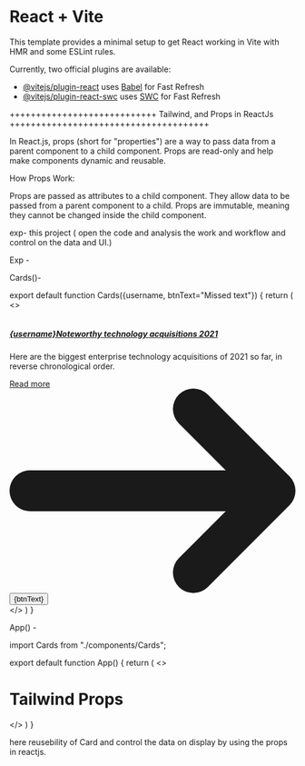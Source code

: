 # React + Vite

This template provides a minimal setup to get React working in Vite with HMR and some ESLint rules.

Currently, two official plugins are available:

- [@vitejs/plugin-react](https://github.com/vitejs/vite-plugin-react/blob/main/packages/plugin-react/README.md) uses [Babel](https://babeljs.io/) for Fast Refresh
- [@vitejs/plugin-react-swc](https://github.com/vitejs/vite-plugin-react-swc) uses [SWC](https://swc.rs/) for Fast Refresh


++++++++++++++++++++++++++++ Tailwind, and Props in ReactJs ++++++++++++++++++++++++++++++++++++++

In React.js, props (short for "properties") are a way to pass data from a parent component to a child component. Props are read-only and help make components dynamic and reusable.

How Props Work:

Props are passed as attributes to a child component.
They allow data to be passed from a parent component to a child.
Props are immutable, meaning they cannot be changed inside the child component.

exp- this project ( open the code and analysis the work and workflow and control on the data and UI.)

Exp -

Cards()-

export default function Cards({username, btnText="Missed text"}) {
    return (
        <>
            <div class="p-10 position-center max-w-sm bg-white border border-gray-200 rounded-lg shadow-sm dark:bg-gray-800 dark:border-gray-700">
                <a href="#">
                    <img class="rounded-t-lg" src="/docs/images/blog/image-1.jpg" alt="" />
                </a>
                <div class="p-5">
                    <a href="#">
                        <h5 class="mb-2 text-2xl font-bold tracking-tight text-gray-900 dark:text-white">{username}Noteworthy technology acquisitions 2021</h5>
                    </a>
                    <p class="mb-3 font-normal text-gray-700 dark:text-gray-400">Here are the biggest enterprise technology acquisitions of 2021 so far, in reverse chronological order.</p>
                    <a href="#" class="inline-flex items-center px-3 py-2 text-sm font-medium text-center text-white bg-blue-700 rounded-lg hover:bg-blue-800 focus:ring-4 focus:outline-none focus:ring-blue-300 dark:bg-blue-600 dark:hover:bg-blue-700 dark:focus:ring-blue-800">
                        Read more
                        <svg class="rtl:rotate-180 w-3.5 h-3.5 ms-2" aria-hidden="true" xmlns="http://www.w3.org/2000/svg" fill="none" viewBox="0 0 14 10">
                            <path stroke="currentColor" stroke-linecap="round" stroke-linejoin="round" stroke-width="2" d="M1 5h12m0 0L9 1m4 4L9 9" />
                        </svg>
                    </a>
                    <button class="bg-gray-200 hover:bg-gray-300 text-gray-800 font-semibold py-2 px-4 border border-gray-400 rounded">{btnText}</button>
                </div>
            </div>
        </>
    )
}


App() -


import Cards from "./components/Cards";

export default function App() {
  return (
    <>
    <h1 class="text-3xl font-bold underline text-center">Tailwind Props</h1>
    <Cards username = "Ankit" btnText = "View Profile"/>
    <Cards username = "Soni" btnText = "View Portfolio"/>
    <Cards username = "Kumar"/>
    </>
  )
}

here reusebility of Card and control the data on display by using the props in reactjs.
